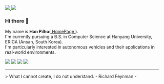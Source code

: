 <a href="https://www.linkedin.com/in/pilho-han-0965b0211" target="_blank">
  <img src="https://img.shields.io/badge/LinkedIn-0A66C2?style=flat&logo=LinkedIn&logoColor=ffffff"/>
</a>
<a href="mailto:hanfeelhoo@gmail.com" target="_blank">
  <img src="https://img.shields.io/badge/hanfeelhoo@gmail.com-EA4335?style=flat&logo=Gmail&logoColor=ffffff"/>
</a>

### Hi there 👋

My name is **Han Pilho**(<a href="https://phan.kr" target="_blank">
 HomePage
</a>).<br>
I'm currently pursuing a B.S. in Computer Science at Hanyang University, ERICA (Ansan, South Korea).  
I'm particularly interested in autonomous vehicles and their applications in real-world environments.

<div>
  <img src="https://img.shields.io/badge/C-A8B9CC?style=flat-square&logo=C&logoColor=black"/>
  <img src="https://img.shields.io/badge/C++-00599C?style=flat-square&logo=cplusplus&logoColor=white"/>
  <img src="https://img.shields.io/badge/Python-3776AB?style=flat-square&logo=python&logoColor=white"/>
  <img src="https://img.shields.io/badge/ROS%202-22314E?style=flat-square&logo=ros&logoColor=white"/>
</div>
<hr>
> What I cannot create, I do not understand. - Richard Feynman -
